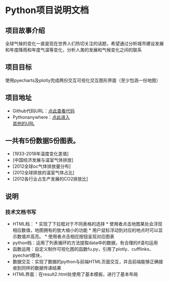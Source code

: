 # Python项目说明文档
## 项目故事介绍
全球气候的变化一直是现在世界人们热切关注的话题，希望通过分析城市建设发展和年度降雨和年度气温等变化，分析人类的发展和气候变化之间的联系
## 项目目标
使用pyecharts及plotly完成两份交互可视化交互图形界面（至少包涵一份地图）
## 项目地址
* Github代码URL：[点此查看代码](https://github.com/Yaolingxin/Python_data)
* Pythonanywhere：[点此进入](http://yaolingxin959.pythonanywhere.com/)  
                 [其他的URL](http://yaolingxin959.pythonanywhere.com/qw)
## 一共有5份数据5份图表。
* [1933-2018年温度变化差值]
* [中国经济发展与温室气体排放]
* [2012全球oc气体排放量分布]
* [2012全球排放的温室气体占比]
* [2012各行业占生产发展的CO2排放比]
## 说明
### 技术文档书写
* HTML档：   * 实现了下拉框对于不同表格的选择 * 使用者点击地图某处会浮现相应数值，地图拥有的放大缩小的功能 * 用户鼠标浮动到对应的地点时可以显示数值并高亮。 * 使用者点击相应按钮呈现对应图表
* python档：运用了列表循环的方法提取data中的数据，有合理的if语句运用
* 函数运用：自定义制作可视化图的函数fu.py，引用了plotly、cufflinks、pyechart模块，
* 数据交互：实现了数据的python与前端HTML页面交互，并且前端能够正确接收到同样的数据传递结果
* HTML界面：在result2.html处使用了基本模板，进行了基本布局


